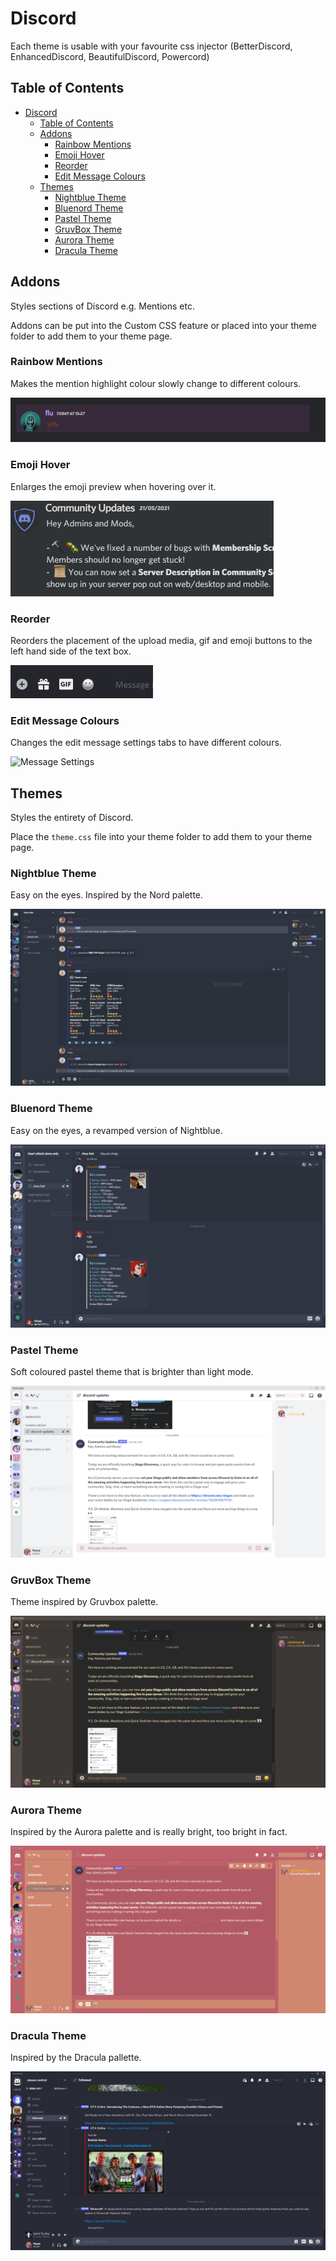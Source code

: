 # Discord

Each theme is usable with your favourite css injector (BetterDiscord, EnhancedDiscord, BeautifulDiscord, Powercord)

## Table of Contents

- [Discord](#discord)
  - [Table of Contents](#table-of-contents)
  - [Addons](#addons)
    - [Rainbow Mentions](#rainbow-mentions)
    - [Emoji Hover](#emoji-hover)
    - [Reorder](#reorder)
    - [Edit Message Colours](#edit-message-colours)
  - [Themes](#themes)
    - [Nightblue Theme](#nightblue-theme)
    - [Bluenord Theme](#bluenord-theme)
    - [Pastel Theme](#pastel-theme)
    - [GruvBox Theme](#gruvbox-theme)
    - [Aurora Theme](#aurora-theme)
    - [Dracula Theme](#dracula-theme)

## Addons

Styles sections of Discord e.g. Mentions etc.

Addons can be put into the Custom CSS feature or placed into your theme folder to add them to your theme page.

### Rainbow Mentions

Makes the mention highlight colour slowly change to different colours.

![Rainbow Mention](https://github.com/fluteds/CSS/blob/master/discord/screenshots/rainbowmention.gif)

### Emoji Hover

Enlarges the emoji preview when hovering over it.

![Emoji Hover](https://github.com/fluteds/CSS/blob/master/discord/screenshots/emojihover.gif)

### Reorder

Reorders the placement of the upload media, gif and emoji buttons to the left hand side of the text box.

![Reorder](https://github.com/fluteds/CSS/blob/master/discord/screenshots/reorder.png)

### Edit Message Colours

Changes the edit message settings tabs to have different colours.

![Message Settings](https://github.com/fluteds/CSS/blob/master/discord/screenshots/messagecolours.png)

## Themes

Styles the entirety of Discord.

Place the `theme.css` file into your theme folder to add them to your theme page.

### Nightblue Theme

Easy on the eyes. Inspired by the Nord palette.

![Night Blue](https://github.com/fluteds/CSS/blob/master/discord/screenshots/nightblue.png)

### Bluenord Theme

Easy on the eyes, a revamped version of Nightblue.

![Blue Nord](https://github.com/fluteds/CSS/blob/master/discord/screenshots/bluenord.png)

### Pastel Theme

Soft coloured pastel theme that is brighter than light mode.

![Pastel](https://github.com/fluteds/CSS/blob/master/discord/screenshots/pastel.png)

### GruvBox Theme

Theme inspired by Gruvbox palette.

![Gruv Box](https://github.com/fluteds/CSS/blob/master/discord/screenshots/gruvbox.png)

### Aurora Theme

Inspired by the Aurora palette and is really bright, too bright in fact.

![Aurora](https://github.com/fluteds/CSS/blob/master/discord/screenshots/aurora.png)

### Dracula Theme

Inspired by the Dracula pallette.

![Aurora](https://github.com/fluteds/CSS/blob/master/discord/screenshots/dracula.png)
